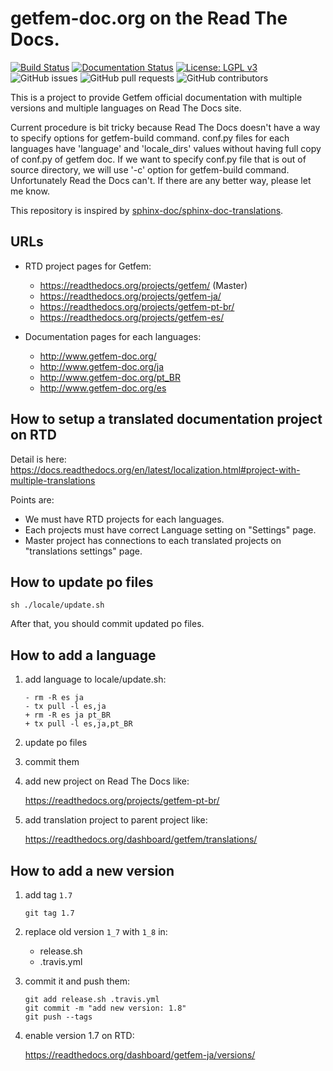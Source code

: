# getfem-doc.org on the Read The Docs.

[![Build Status](https://travis-ci.com/getfem-doc/getfem-doc-translations.svg?branch=master)](https://travis-ci.com/getfem-doc/getfem-doc-translations)
[![Documentation Status](https://readthedocs.org/projects/getfem/badge/?version=latest)](https://getfem.readthedocs.io/en/latest/?badge=latest)
[![License: LGPL v3](https://img.shields.io/badge/License-LGPL%20v3-blue.svg)](https://www.gnu.org/licenses/lgpl-3.0)
![GitHub issues](https://img.shields.io/github/issues/getfem-doc/getfem-doc-translations?style=flat-square)
![GitHub pull requests](https://img.shields.io/github/issues-pr/getfem-doc/getfem-doc-translations?style=flat-square)
![GitHub contributors](https://img.shields.io/github/contributors/getfem-doc/getfem-doc-translations?style=flat-square)

This is a project to provide Getfem official documentation with multiple versions and multiple languages on Read The Docs site.

Current procedure is bit tricky because Read The Docs doesn't have a way to specify options for getfem-build command.
conf.py files for each languages have 'language' and 'locale_dirs' values without having full copy of conf.py of getfem doc. If we want to specify conf.py file that is out of source directory, we will use '-c' option for getfem-build command. Unfortunately Read the Docs can't. If there are any better way, please let me know.

This repository is inspired by [sphinx-doc/sphinx-doc-translations](https://github.com/sphinx-doc/sphinx-doc-translations.git).

## URLs

* RTD project pages for Getfem:

  * https://readthedocs.org/projects/getfem/  (Master)
  * https://readthedocs.org/projects/getfem-ja/
  * https://readthedocs.org/projects/getfem-pt-br/
  * https://readthedocs.org/projects/getfem-es/

* Documentation pages for each languages:

  * http://www.getfem-doc.org/
  * http://www.getfem-doc.org/ja
  * http://www.getfem-doc.org/pt_BR
  * http://www.getfem-doc.org/es

## How to setup a translated documentation project on RTD

Detail is here: https://docs.readthedocs.org/en/latest/localization.html#project-with-multiple-translations

Points are:

* We must have RTD projects for each languages.
* Each projects must have correct Language setting on "Settings" page.
* Master project has connections to each translated projects on "translations settings" page.


## How to update po files

```
sh ./locale/update.sh
```

After that, you should commit updated po files.


## How to add a language

1. add language to locale/update.sh:

   ```
   - rm -R es ja
   - tx pull -l es,ja
   + rm -R es ja pt_BR
   + tx pull -l es,ja,pt_BR
   ```

2. update po files

3. commit them

4. add new project on Read The Docs like:

   https://readthedocs.org/projects/getfem-pt-br/

5. add translation project to parent project like:

   https://readthedocs.org/dashboard/getfem/translations/


## How to add a new version

1. add tag `1.7`

   ```
   git tag 1.7
   ```

2. replace old version `1_7` with `1_8` in:

   - release.sh
   - .travis.yml

3. commit it and push them:

   ```
   git add release.sh .travis.yml
   git commit -m "add new version: 1.8"
   git push --tags
   ```

4. enable version 1.7 on RTD:

   https://readthedocs.org/dashboard/getfem-ja/versions/

